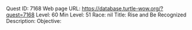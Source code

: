 Quest ID: 7168
Web page URL: https://database.turtle-wow.org/?quest=7168
Level: 60
Min Level: 51
Race: nil
Title: Rise and Be Recognized
Description: 
Objective: 
